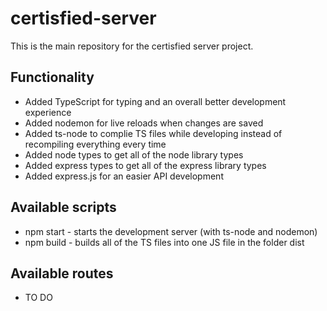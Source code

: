 # certisfied-server

This is the main repository for the certisfied server project.

## Functionality
- Added TypeScript for typing and an overall better development experience
- Added nodemon for live reloads when changes are saved
- Added ts-node to complie TS files while developing instead of recompiling everything every time
- Added node types to get all of the node library types
- Added express types to get all of the express library types
- Added express.js for an easier API development

## Available scripts
- npm start - starts the development server (with ts-node and nodemon)
- npm build - builds all of the TS files into one JS file in the folder dist

## Available routes
- TO DO
